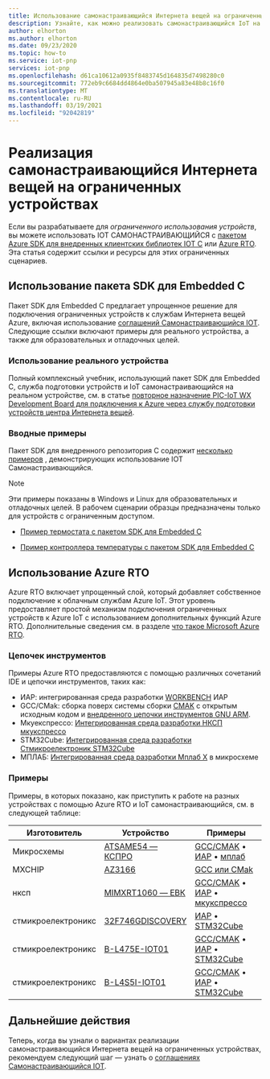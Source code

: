 ```yaml
---
title: Использование самонастраивающийся Интернета вещей на ограниченных устройствах | Документация Майкрософт
description: Узнайте, как можно реализовать самонастраивающийся IoT на ограниченных устройствах с помощью пакета SDK для Embedded C или Azure RTO.
author: elhorton
ms.author: elhorton
ms.date: 09/23/2020
ms.topic: how-to
ms.service: iot-pnp
services: iot-pnp
ms.openlocfilehash: d61ca10612a0935f8483745d164835d7498280c0
ms.sourcegitcommit: 772eb9c6684dd4864e0ba507945a83e48b8c16f0
ms.translationtype: MT
ms.contentlocale: ru-RU
ms.lasthandoff: 03/19/2021
ms.locfileid: "92042819"
---
```

# <a name="implement-iot-plug-and-play-on-constrained-devices"></a>Реализация самонастраивающийся Интернета вещей на ограниченных устройствах

Если вы разрабатываете для *ограниченного использования устройств*, вы можете использовать IOT САМОНАСТРАИВАЮЩИЙСЯ с [пакетом Azure SDK для внедренных клиентских библиотек IOT C](https://aka.ms/embeddedcsdk) или [Azure RTO](/azure/rtos/overview-rtos). Эта статья содержит ссылки и ресурсы для этих ограниченных сценариев.

## <a name="use-the-sdk-for-embedded-c"></a>Использование пакета SDK для Embedded C

Пакет SDK для Embedded C предлагает упрощенное решение для подключения ограниченных устройств к службам Интернета вещей Azure, включая использование [соглашений Самонастраивающийся IOT](concepts-convention.md). Следующие ссылки включают примеры для реального устройства, а также для образовательных и отладочных целей.

### <a name="use-a-real-device"></a>Использование реального устройства

Полный комплексный учебник, использующий пакет SDK для Embedded C, служба подготовки устройств и IoT самонастраивающийся на реальном устройстве, см. в статье [повторное назначение PIC-IoT WX Development Board для подключения к Azure через службу подготовки устройств центра Интернета вещей](https://github.com/Azure-Samples/Microchip-PIC-IoT-Wx).

### <a name="introductory-samples"></a>Вводные примеры

Пакет SDK для внедренного репозитория C содержит [несколько примеров](https://github.com/Azure/azure-sdk-for-c/tree/master/sdk/samples/iot#iot-hub-plug-and-play-sample) , демонстрирующих использование IOT Самонастраивающийся.

> [!NOTE]
> Эти примеры показаны в Windows и Linux для образовательных и отладочных целей. В рабочем сценарии образцы предназначены только для устройств с ограниченным доступом.

- [Пример термостата с пакетом SDK для Embedded C](https://github.com/Azure/azure-sdk-for-c/blob/master/sdk/samples/iot/paho_iot_hub_pnp_sample.c)

- [Пример контроллера температуры с пакетом SDK для Embedded C](https://github.com/Azure/azure-sdk-for-c/blob/master/sdk/samples/iot/paho_iot_hub_pnp_component_sample.c)

## <a name="using-azure-rtos"></a>Использование Azure RTO

Azure RTO включает упрощенный слой, который добавляет собственное подключение к облачным службам Azure IoT. Этот уровень предоставляет простой механизм подключения ограниченных устройств к Azure IoT с использованием дополнительных функций Azure RTO. Дополнительные сведения см. в разделе [что такое Microsoft Azure RTO](/azure/rtos/overview-rtos).

### <a name="toolchains"></a>Цепочек инструментов

Примеры Azure RTO предоставляются с помощью различных сочетаний IDE и цепочки инструментов, таких как:

- ИАР: интегрированная среда разработки [WORKBENCH](https://www.iar.com/iar-embedded-workbench/) ИАР
- GCC/CMak: сборка поверх системы сборки [CMAK](https://cmake.org/) с открытым исходным кодом и [внедренного цепочки инструментов GNU ARM](https://developer.arm.com/tools-and-software/open-source-software/developer-tools/gnu-toolchain/gnu-rm).
- Мкуекспрессо: [Интегрированная среда разработки НКСП мкукспрессо](https://www.nxp.com/design/software/development-software/mcuxpresso-software-and-tools-/mcuxpresso-integrated-development-environment-ide:MCUXpresso-IDE)
- STM32Cube: [Интегрированная среда разработки Стмикроелектроник STM32Cube](https://www.st.com/en/development-tools/stm32cubeide.html)
- МПЛАБ: [Интегрированная среда разработки Мплаб X](https://www.microchip.com/mplab/mplab-x-ide) в микросхеме

### <a name="samples"></a>Примеры

Примеры, в которых показано, как приступить к работе на разных устройствах с помощью Azure RTO и IoT самонастраивающийся, см. в следующей таблице:

Изготовитель | Устройство | Примеры |
| --- | --- | --- |
| Микросхемы | [ATSAME54 — КСПРО](https://www.microchip.com/developmenttools/productdetails/atsame54-xpro) | [GCC/CMAK](https://github.com/azure-rtos/getting-started/tree/master/Microchip/ATSAME54-XPRO) • [ИАР](https://aka.ms/azrtos-sample/e54-iar) • [мплаб](https://aka.ms/azrtos-sample/e54-mplab)
| MXCHIP | [AZ3166](https://aka.ms/iot-devkit) | [GCC или CMak](https://github.com/azure-rtos/getting-started/tree/master/MXChip/AZ3166)
| нксп | [MIMXRT1060 — ЕВК](https://www.nxp.com/design/development-boards/i-mx-evaluation-and-development-boards/mimxrt1060-evk-i-mx-rt1060-evaluation-kit:MIMXRT1060-EVK) | [GCC/CMAK](https://github.com/azure-rtos/getting-started/tree/master/NXP/MIMXRT1060-EVK) • [ИАР](https://aka.ms/azrtos-sample/rt1060-iar) • [мкукспрессо](https://aka.ms/azrtos-sample/rt1060-mcuxpresso)
| стмикроелектроникс | [32F746GDISCOVERY](https://www.st.com/en/evaluation-tools/32f746gdiscovery.html) | [ИАР](https://aka.ms/azrtos-sample/f746g-iar) • [STM32Cube](https://aka.ms/azrtos-sample/f746g-cubeide)
| стмикроелектроникс | [B-L475E-IOT01](https://www.st.com/en/evaluation-tools/b-l475e-iot01a.html) | [GCC/CMAK](https://github.com/azure-rtos/getting-started/tree/master/STMicroelectronics/STM32L4_L4%2B) • [ИАР](https://aka.ms/azrtos-sample/l4s5-iar) • [STM32Cube](https://aka.ms/azrtos-sample/l4s5-cubeide)
| стмикроелектроникс | [B-L4S5I-IOT01](https://www.st.com/en/evaluation-tools/b-l4s5i-iot01a.html) | [GCC/CMAK](https://github.com/azure-rtos/getting-started/tree/master/STMicroelectronics/STM32L4_L4%2B) • [ИАР](https://aka.ms/azrtos-sample/l4s5-iar) • [STM32Cube](https://aka.ms/azrtos-sample/l4s5-cubeide)

## <a name="next-steps"></a>Дальнейшие действия

Теперь, когда вы узнали о вариантах реализации самонастраивающийся Интернета вещей на ограниченных устройствах, рекомендуем следующий шаг — узнать о [соглашениях Самонастраивающийся IOT](concepts-convention.md).